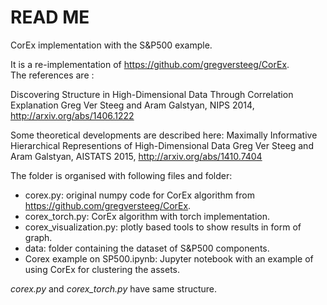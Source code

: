 # READ ME

CorEx implementation with the S&P500 example.  

It is a re-implementation of https://github.com/gregversteeg/CorEx.  
The references are : 

Discovering Structure in High-Dimensional Data Through Correlation Explanation
Greg Ver Steeg and Aram Galstyan, NIPS 2014, http://arxiv.org/abs/1406.1222

Some theoretical developments are described here:
Maximally Informative Hierarchical Representions of High-Dimensional Data
Greg Ver Steeg and Aram Galstyan, AISTATS 2015, http://arxiv.org/abs/1410.7404

The folder is organised with following files and folder:

- corex.py: original numpy code for CorEx algorithm from https://github.com/gregversteeg/CorEx.  
- corex_torch.py: CorEx algorithm with torch implementation.
- corex_visualization.py: plotly based tools to show results in form of graph.
- data: folder containing the dataset of S&P500 components.
- Corex example on SP500.ipynb: Jupyter notebook with an example of using CorEx for clustering the assets. 

*corex.py* and *corex_torch.py* have same structure.  
